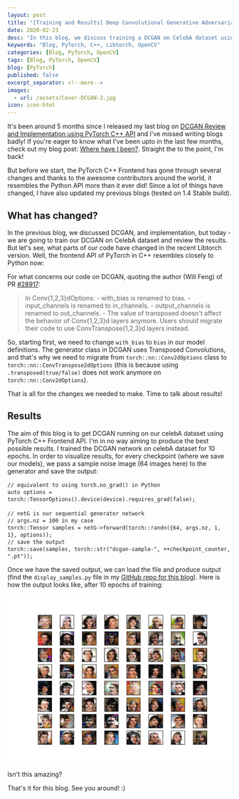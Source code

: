```yaml
---
layout: post
title: "[Training and Results] Deep Convolutional Generative Adversarial Networks on CelebA Dataset using PyTorch C++ API"
date: 2020-02-23
desc: "In this blog, we discuss training a DCGAN on CelebA dataset using PyTorch C++ API"
keywords: "Blog, PyTorch, C++, Libtorch, OpenCV"
categories: [Blog, PyTorch, OpenCV]
tags: [Blog, PyTorch, OpenCV]
blog: [PyTorch]
published: false
excerpt_separator: <!--more-->
images:
  - url: /assets/Cover-DCGAN-2.jpg
icon: icon-html
---
```


It's been around 5 months since I released my last blog on <a href="https://krshrimali.github.io/DCGAN-using-PyTorch-CPP/">DCGAN Review and Implementation using PyTorch C++ API</a> and I've missed writing blogs badly! If you're eager to know what I've been upto in the last few months, check out my blog post: <a href="https://krshrimali.github.io/Where-Have-I-Been?/">Where have I been?</a>. Straight the to the point, I'm back!

<!--more-->

But before we start, the PyTorch C++ Frontend has gone through several changes and thanks to the awesome contributors around the world, it resembles the Python API more than it ever did! Since a lot of things have changed, I have also updated my previous blogs (tested on 1.4 Stable build).

## What has changed?

In the previous blog, we discussed DCGAN, and implementation, but today - we are going to train our DCGAN on CelebA dataset and review the results. But let's see, what parts of our code have changed in the recent Libtorch version. Well, the frontend API of PyTorch in C++ resembles closely to Python now:

For what concerns our code on DCGAN, quoting the author (Will Feng) of PR <a href="https://github.com/pytorch/pytorch/pull/28917">#28917</a>:

> In Conv{1,2,3}dOptions:
    - with_bias is renamed to bias.
    - input_channels is renamed to in_channels.
    - output_channels is renamed to out_channels.
    - The value of transposed doesn't affect the behavior of Conv{1,2,3}d layers anymore. Users should migrate their code to use ConvTranspose{1,2,3}d layers instead. 

So, starting first, we need to change `with_bias` to `bias` in our model definitions. The generator class in DCGAN uses Transposed Convolutions, and that's why we need to migrate from `torch::nn::Conv2dOptions` class to `torch::nn::ConvTranspose2dOptions` (this is because using `.transposed(true/false)` does not work anymore on `torch::nn::Conv2dOptions`).

That is all for the changes we needed to make. Time to talk about results!

## Results

The aim of this blog is to get DCGAN running on our celebA dataset using PyTorch C++ Frontend API. I'm in no way aiming to produce the best possible results. I trained the DCGAN network on celebA dataset for 10 epochs. In order to visualize results, for every checkpoint (where we save our models), we pass a sample noise image (64 images here) to the generator and save the output:

```
// equivalent to using torch.no_grad() in Python
auto options = torch::TensorOptions().device(device).requires_grad(false);

// netG is our sequential generator network
// args.nz = 100 in my case
torch::Tensor samples = netG->forward(torch::randn({64, args.nz, 1, 1}, options));
// save the output
torch::save(samples, torch::str("dcgan-sample-", ++checkpoint_counter, ".pt"));
```

Once we have the saved output, we can load the file and produce output (find the `display_samples.py` file in my <a href="https://github.com/krshrimali/DCGAN-PyTorch-Python-CPP">GitHub repo for this blog</a>). Here is how the output looks like, after 10 epochs of training:

<img src="/assets/dcgan-output.png"/>

Isn't this amazing?

That's it for this blog. See you around! :)
